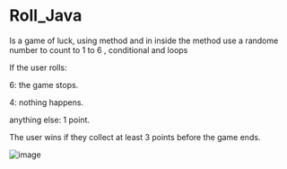 # Roll_Java
Is a game of luck, using method and in inside the method use a randome number to count to 1 to 6 , conditional and loops 

 If the user rolls:

6: the game stops.

4: nothing happens.

anything else: 1 point.

The user wins if they collect at least 3 points before the game ends.


![image](https://user-images.githubusercontent.com/91923292/187805046-79339e8d-26f5-4125-8884-8fa6e0cf272f.png)
